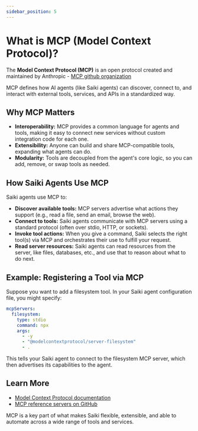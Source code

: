 ```yaml
---
sidebar_position: 5
---
```


# What is MCP (Model Context Protocol)?

The **Model Context Protocol (MCP)** is an open protocol created and maintained by Anthropic - [MCP github organization](https://github.com/modelcontextprotocol)

MCP defines how AI agents (like Saiki agents) can discover, connect to, and interact with external tools, services, and APIs in a standardized way.

## Why MCP Matters

- **Interoperability:** MCP provides a common language for agents and tools, making it easy to connect new services without custom integration code for each one.
- **Extensibility:** Anyone can build and share MCP-compatible tools, expanding what agents can do.
- **Modularity:** Tools are decoupled from the agent's core logic, so you can add, remove, or swap tools as needed.

## How Saiki Agents Use MCP

Saiki agents use MCP to:
- **Discover available tools:** MCP servers advertise what actions they support (e.g., read a file, send an email, browse the web).
- **Connect to tools:** Saiki agents communicate with MCP servers using a standard protocol (often over stdio, HTTP, or sockets).
- **Invoke tool actions:** When you give a command, Saiki selects the right tool(s) via MCP and orchestrates their use to fulfill your request.
- **Read server resources:** Saiki agents can read resources from the server, like files, databases, etc., and use that to reason about what to do next.

## Example: Registering a Tool via MCP

Suppose you want to add a filesystem tool. In your Saiki agent configuration file, you might specify:

```yaml
mcpServers:
  filesystem:
    type: stdio
    command: npx
    args:
      - -y
      - "@modelcontextprotocol/server-filesystem"
      - .
```

This tells your Saiki agent to connect to the filesystem MCP server, which then advertises its capabilities to the agent.

## Learn More

- [Model Context Protocol documentation](https://modelcontextprotocol.io/introduction)
- [MCP reference servers on GitHub](https://github.com/modelcontextprotocol/reference-servers)

MCP is a key part of what makes Saiki flexible, extensible, and able to automate across a wide range of tools and services. 